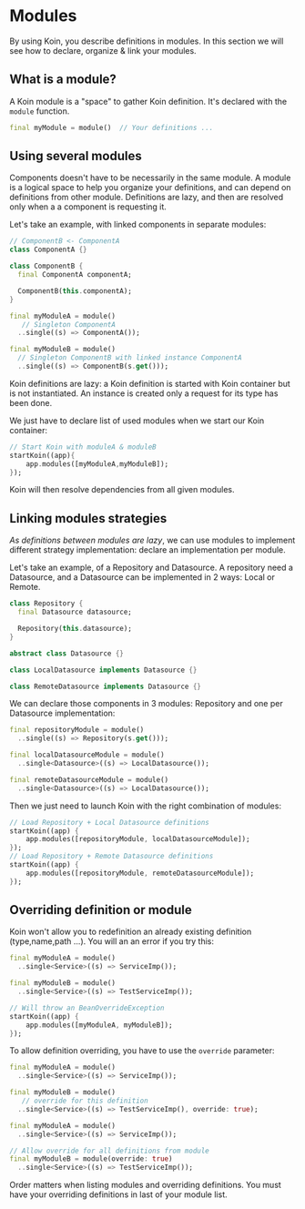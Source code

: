 
# Modules

By using Koin, you describe definitions in modules. In this section we will see how to declare, organize & link your modules.

## What is a module?

A Koin module is a "space" to gather Koin definition. It's declared with the `module` function.

```dart
final myModule = module()  // Your definitions ...
```

## Using several modules

Components doesn't have to be necessarily in the same module. A module is a logical space to help you organize your definitions, and can depend on definitions from other
module. Definitions are lazy, and then are resolved only when a a component is requesting it.

Let's take an example, with linked components in separate modules:

```dart
// ComponentB <- ComponentA
class ComponentA {}

class ComponentB {
  final ComponentA componentA;

  ComponentB(this.componentA);
}

final myModuleA = module()
   // Singleton ComponentA
  ..single((s) => ComponentA());

final myModuleB = module()
  // Singleton ComponentB with linked instance ComponentA
  ..single((s) => ComponentB(s.get()));
```
Koin definitions are lazy: a Koin definition is started with Koin container but is not instantiated. An instance is created only a request for its type has been done.

We just have to declare list of used modules when we start our Koin container:

```dart
// Start Koin with moduleA & moduleB
startKoin((app){
    app.modules([myModuleA,myModuleB]);
});
```

Koin will then resolve dependencies from all given modules.

## Linking modules strategies

*As definitions between modules are lazy*, we can use modules to implement different strategy implementation: declare an implementation per module.

Let's take an example, of a Repository and Datasource. A repository need a Datasource, and a Datasource can be implemented in 2 ways: Local or Remote.

```dart
class Repository {
  final Datasource datasource;

  Repository(this.datasource);
}

abstract class Datasource {}

class LocalDatasource implements Datasource {}

class RemoteDatasource implements Datasource {}
```

We can declare those components in 3 modules: Repository and one per Datasource implementation:

```dart
final repositoryModule = module()
  ..single((s) => Repository(s.get()));

final localDatasourceModule = module()
  ..single<Datasource>((s) => LocalDatasource());

final remoteDatasourceModule = module()
  ..single<Datasource>((s) => LocalDatasource());
```

Then we just need to launch Koin with the right combination of modules:

```dart
// Load Repository + Local Datasource definitions
startKoin((app) {
    app.modules([repositoryModule, localDatasourceModule]);
});
// Load Repository + Remote Datasource definitions
startKoin((app) {
    app.modules([repositoryModule, remoteDatasourceModule]);
});
```

## Overriding definition or module

Koin won't allow you to redefinition an already existing definition (type,name,path ...). You will an an error if you try this:

```dart
final myModuleA = module()
  ..single<Service>((s) => ServiceImp());

final myModuleB = module()
  ..single<Service>((s) => TestServiceImp());

// Will throw an BeanOverrideException
startKoin((app) {
    app.modules([myModuleA, myModuleB]);
});
```

To allow definition overriding, you have to use the `override` parameter:

```dart
final myModuleA = module()
  ..single<Service>((s) => ServiceImp());

final myModuleB = module()
   // override for this definition
  ..single<Service>((s) => TestServiceImp(), override: true);
```

```dart
final myModuleA = module()
  ..single<Service>((s) => ServiceImp());

// Allow override for all definitions from module
final myModuleB = module(override: true)
  ..single<Service>((s) => TestServiceImp());
```
Order matters when listing modules and overriding definitions. You must have your overriding definitions in last of your module list.

